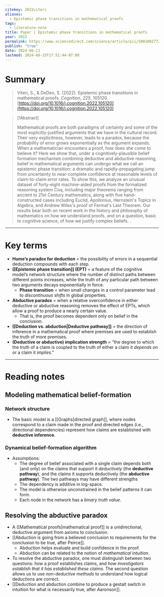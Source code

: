 ```yaml
---
citekey: 2022viteri
​aliases:
  - Epistemic phase transitions in mathematical proofs
tags:
  - literature-note
title: Paper | Epistemic phase transitions in mathematical proofs
year: 2022
permalink: https://www.sciencedirect.com/science/article/pii/S0010027722001081
publish: "true"
date: 2024-06-11
lastmod: 2024-08-15T17:51:44-07:00
---
```


# Summary


> Viteri, S., & DeDeo, S. (2022). Epistemic phase transitions in mathematical proofs. _Cognition_, _225_, 105120. [https://doi.org/10.1016/j.cognition.2022.105120](https://doi.org/10.1016/j.cognition.2022.105120)


> [!Abstract]
>
> Mathematical proofs are both paradigms of certainty and some of the most explicitly-justified arguments that we have in the cultural record. Their very explicitness, however, leads to a paradox, because the probability of error grows exponentially as the argument expands. When a mathematician encounters a proof, how does she come to believe it? Here we show that, under a cognitively-plausible belief formation mechanism combining deductive and abductive reasoning, belief in mathematical arguments can undergo what we call an epistemic phase transition: a dramatic and rapidly-propagating jump from uncertainty to near-complete confidence at reasonable levels of claim-to-claim error rates. To show this, we analyze an unusual dataset of forty-eight machine-aided proofs from the formalized reasoning system Coq, including major theorems ranging from ancient to 21st Century mathematics, along with five hand-constructed cases including Euclid, Apollonius, Hernstein's Topics in Algebra, and Andrew Wiles's proof of Fermat's Last Theorem. Our results bear both on recent work in the history and philosophy of mathematics on how we understand proofs, and on a question, basic to cognitive science, of how we justify complex beliefs.
>.


---
# Key terms

- **Hume’s paradox for deduction** = the possibility of errors in a sequential deduction compounds with each step.
- **[[Epistemic phase transition]] (EPT)** = a feature of the cognitive model’s network structure where the number of distinct paths between different points increases, while the truth of any particular path between two arguments decays exponentially in force.
	- **Phase transition** = when small changes in a control parameter lead to *discontinuous shifts* in global properties.
- **Abductive paradox** = when a relative overconfidence in either deductive or abductive reasoning removes the effect of EPTs, which allow a proof to produce a nearly certain value.
	- That is, the proof becomes dependent only on belief in the conclusion.
- **[[Deduction vs. abduction|Deductive pathway]]** = the direction of inference in a mathematical proof where premises are used to establish the truth of more premises.
- **(Deductive or abductive) implication strength** = “the degree to which the truth of a claim is coupled to the truth of either a claim it *depends on* or a claim it *implies*.”

---
# Reading notes

## Modeling mathematical belief-formation

### Network structure

- The basic model is a [[Graphs|directed graph]], where nodes correspond to a claim made in the proof and directed edges (i.e., directional dependencies) represent how claims are established with **deductive inference**.
### Dynamical belief-formation algorithm

- Assumptions:
	- The degree of belief associated with a single claim depends both (and only) on the claims that support it *deductively* (the **deductive pathway**), and the claims it supports deductively (the **abductive pathway**). The two pathways may have different strengths
	- The dependency is additive in log-space.
	- The model is otherwise unconstrained in the belief patterns it can form. 
	- Each node in the network has a *binary truth value*.
## Resolving the abductive paradox

- A [[Mathematical proofs|mathematical proof]] is a unidirectional, deductive argument from axioms to conclusion. 
- [[Abduction is going from a believed conclusion to requirements for the conclusion to be true, after Peirce]]. 
	- Abduction helps evaluate and build confidence in the proof.
	- Abduction can be related to the notion of *mathematical intuition*.
- To resolve the abductive paradox, one must distinguish between two questions: how a proof establishes claims, and *how investigators establish that it has established these claims*. The second question allows us to use *non-deductive methods* to understand how logical deductions are correct.
- [[Deduction and abduction combine to produce a gestalt switch in intuition for what is necessarily true, after Aaronson]].